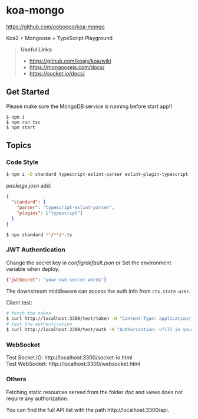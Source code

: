 # koa-mongo

https://github.com/ooboqoo/koa-mongo

Koa2 + Mongoose + TypeScript Playground

> __Useful Links__
>
> * https://github.com/koajs/koa/wiki
> * https://mongoosejs.com/docs/
> * https://socket.io/docs/

## Get Started

Please make sure the MongoDB service is running before start app!!

```
$ npm i
$ npm run tsc
$ npm start
```


## Topics

### Code Style

```bash
$ npm i -D standard typescript-eslint-parser eslint-plugin-typescript
```

_package.josn_ add:

```json
{
  "standard": {
    "parser": "typescript-eslint-parser",
    "plugins": ["typescript"]
  }
}
```

```bash
$ npx standard **/**/*.ts
```

### JWT Authentication

Change the secret key in _config/default.json_ or Set the environment variable when deploy.

```json
{"jwtSecret": "your-own-secret-words"}
```

The downstream middleware can access the auth info from `ctx.state.user`.

Client test:

```bash
# fetch the token
$ curl http://localhost:3300/test/token -H "Content-Type: application/json" -X POST -d "{\"username\": \"gavin\"}"
# test the authentication
$ curl http://localhost:3300/test/auth -H "Authorization: <fill in your token here>"
```

### WebSocket

Test Socket.IO: http://localhost:3300/socket-io.html  
Test WebSocket: http://localhost:3300/websocket.html

### Others

Fetching static resources served from the folder _doc_ and _views_ does not require any authorization.

You can find the full API list with the path http://localhost:3300/api.
